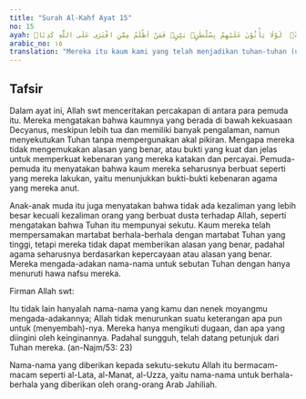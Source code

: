 ```yaml
---
title: "Surah Al-Kahf Ayat 15"
no: 15
ayah: هٰٓؤُلَاۤءِ قَوْمُنَا اتَّخَذُوْا مِنْ دُوْنِهٖٓ اٰلِهَةًۗ  لَوْلَا يَأْتُوْنَ عَلَيْهِمْ بِسُلْطٰنٍۢ بَيِّنٍۗ فَمَنْ اَظْلَمُ مِمَّنِ افْتَرٰى عَلَى اللّٰهِ كَذِبًاۗ  
arabic_no: ١٥
translation: "Mereka itu kaum kami yang telah menjadikan tuhan-tuhan (untuk disembah) selain Dia. Mengapa mereka tidak mengemukakan alasan yang jelas (tentang kepercayaan mereka)? Maka siapakah yang lebih zalim daripada orang yang mengada-adakan kebohongan terhadap Allah?"
---
```


## Tafsir

Dalam ayat ini, Allah swt menceritakan percakapan di antara para pemuda itu. Mereka mengatakan bahwa kaumnya yang berada di bawah kekuasaan Decyanus, meskipun lebih tua dan memiliki banyak pengalaman, namun menyekutukan Tuhan tanpa mempergunakan akal pikiran. Mengapa mereka tidak mengemukakan alasan yang benar, atau bukti yang kuat dan jelas untuk memperkuat kebenaran yang mereka katakan dan percayai. Pemuda-pemuda itu menyatakan bahwa kaum mereka seharusnya berbuat seperti yang mereka lakukan, yaitu menunjukkan bukti-bukti kebenaran agama yang mereka anut. 

Anak-anak muda itu juga menyatakan bahwa tidak ada kezaliman yang lebih besar kecuali kezaliman orang yang berbuat dusta terhadap Allah, seperti mengatakan bahwa Tuhan itu mempunyai sekutu. Kaum mereka telah mempersamakan martabat berhala-berhala dengan martabat Tuhan yang tinggi, tetapi mereka tidak dapat memberikan alasan yang benar, padahal agama seharusnya berdasarkan kepercayaan atau alasan yang benar. Mereka mengada-adakan nama-nama untuk sebutan Tuhan dengan hanya menuruti hawa nafsu mereka.

Firman Allah swt:

Itu tidak lain hanyalah nama-nama yang kamu dan nenek moyangmu mengada-adakannya; Allah tidak menurunkan suatu keterangan apa pun untuk (menyembah)-nya. Mereka hanya mengikuti dugaan, dan apa yang diingini oleh keinginannya. Padahal sungguh, telah datang petunjuk dari Tuhan mereka. (an-Najm/53: 23)

Nama-nama yang diberikan kepada sekutu-sekutu Allah itu bermacam-macam seperti al-Lata, al-Manat, al-Uzza, yaitu nama-nama untuk berhala-berhala yang diberikan oleh orang-orang Arab Jahiliah.
